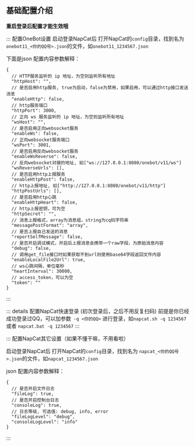 ## 基础配置介绍

**重启登录后配置才能生效哦**

::: 配置OneBot设置
启动登录NapCat后 打开NapCat的`config`目录，找到名为 `onebot11_<你的QQ号>.json`的文件，如`onebot11_1234567.json`

下面是json 配置内容参数解释：

```json5
{
  // HTTP服务监听的 ip 地址，为空则监听所有地址
  "httpHost": "",
  // 是否启用http服务, true为启动，false为禁用，如果启用，可以通过http接口发送消息
  "enableHttp": false,
  // http服务端口
  "httpPort": 3000,
  // 正向 ws 服务监听的 ip 地址，为空则监听所有地址
  "wsHost": "",
  // 是否启用正向websocket服务
  "enableWs": false,
  // 正向websocket服务端口
  "wsPort": 3001,
  // 是否启用反向websocket服务
  "enableWsReverse": false,
  // 反向websocket对接的地址, 如["ws://127.0.0.1:8080/onebot/v11/ws"]
  "wsReverseUrls": [],
  // 是否启用http上报服务
  "enableHttpPost": false,
  // http上报地址, 如["http://127.0.0.1:8080/onebot/v11/http"]
  "httpPostUrls": [],
  // 是否启用http心跳
  "enableHttpHeart": false,
  // http上报密钥，可为空
  "httpSecret": "",
  // 消息上报格式，array为消息组，string为cq码字符串
  "messagePostFormat": "array",
  // 是否上报自己发送的消息
  "reportSelfMessage": false,
  // 是否开启调试模式，开启后上报消息会携带一个raw字段，为原始消息内容
  "debug": false,
  // 调用get_file接口时如果获取不到url则使用base64字段返回文件内容
  "enableLocalFile2Url": true,
  // ws心跳间隔，单位毫秒
  "heartInterval": 30000,
  // access_token，可以为空
  "token": ""
}

```
:::

::: details 配置NapCat快速登录 (初次登录后，之后不用反复扫码)
前提是你已经成功登录过QQ，可以加参数` -q <你的QQ>` 进行登录，如`napcat.sh -q 1234567` 或者 `napcat.bat -q 1234567`
:::

::: 配置NapCat其它设置（如果不懂干嘛，不用看啦）

启动登录NapCat后 打开NapCat的`config`目录，找到名为 `napcat_<你的QQ号>.json`的文件，如`napcat_1234567.json`

json 配置内容参数解释：
```json5
{
  // 是否开启文件日志
  "fileLog": true,
  // 是否开启控制台日志
  "consoleLog": true,
  // 日志等级, 可选值: debug, info, error
  "fileLogLevel": "debug",
  "consoleLogLevel": "info"
}
```
:::
